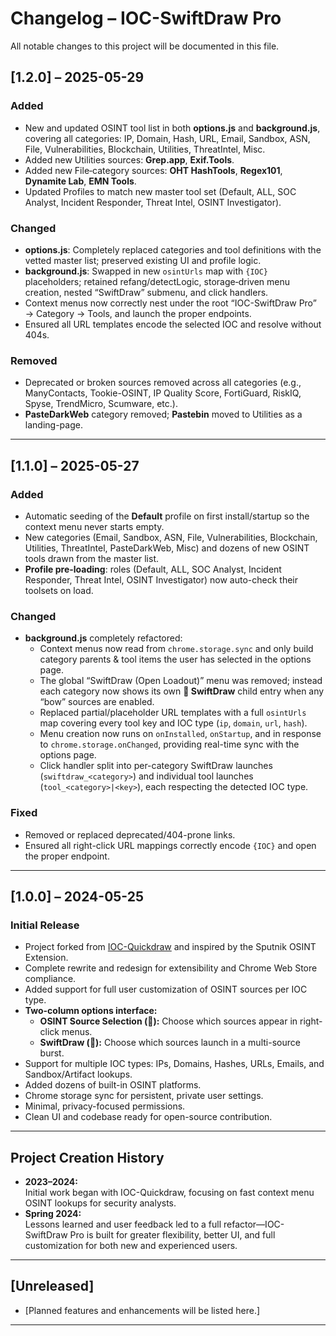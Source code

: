 # Changelog – IOC-SwiftDraw Pro

All notable changes to this project will be documented in this file.


## [1.2.0] – 2025-05-29

### Added
- New and updated OSINT tool list in both **options.js** and **background.js**, covering all categories: IP, Domain, Hash, URL, Email, Sandbox, ASN, File, Vulnerabilities, Blockchain, Utilities, ThreatIntel, Misc.
- Added new Utilities sources: **Grep.app**, **Exif.Tools**.
- Added new File‐category sources: **OHT HashTools**, **Regex101**, **Dynamite Lab**, **EMN Tools**.
- Updated Profiles to match new master tool set (Default, ALL, SOC Analyst, Incident Responder, Threat Intel, OSINT Investigator).

### Changed
- **options.js**: Completely replaced categories and tool definitions with the vetted master list; preserved existing UI and profile logic.
- **background.js**: Swapped in new `osintUrls` map with `{IOC}` placeholders; retained refang/detectLogic, storage‐driven menu creation, nested “SwiftDraw” submenu, and click handlers.
- Context menus now correctly nest under the root “IOC-SwiftDraw Pro” → Category → Tools, and launch the proper endpoints.
- Ensured all URL templates encode the selected IOC and resolve without 404s.

### Removed
- Deprecated or broken sources removed across all categories (e.g., ManyContacts, Tookie-OSINT, IP Quality Score, FortiGuard, RiskIQ, Spyse, TrendMicro, Scumware, etc.).
- **PasteDarkWeb** category removed; **Pastebin** moved to Utilities as a landing-page.

---

## [1.1.0] – 2025-05-27

### Added
- Automatic seeding of the **Default** profile on first install/startup so the context menu never starts empty.
- New categories (Email, Sandbox, ASN, File, Vulnerabilities, Blockchain, Utilities, ThreatIntel, PasteDarkWeb, Misc) and dozens of new OSINT tools drawn from the master list.
- **Profile pre-loading**: roles (Default, ALL, SOC Analyst, Incident Responder, Threat Intel, OSINT Investigator) now auto-check their toolsets on load.

### Changed
- **background.js** completely refactored:
  - Context menus now read from `chrome.storage.sync` and only build category parents & tool items the user has selected in the options page.
  - The global “SwiftDraw (Open Loadout)” menu was removed; instead each category now shows its own **🏹 SwiftDraw** child entry when any “bow” sources are enabled.
  - Replaced partial/placeholder URL templates with a full `osintUrls` map covering every tool key and IOC type (`ip`, `domain`, `url`, `hash`).
  - Menu creation now runs on `onInstalled`, `onStartup`, and in response to `chrome.storage.onChanged`, providing real-time sync with the options page.
  - Click handler split into per-category SwiftDraw launches (`swiftdraw_<category>`) and individual tool launches (`tool_<category>|<key>`), each respecting the detected IOC type.

### Fixed
- Removed or replaced deprecated/404-prone links. 
- Ensured all right-click URL mappings correctly encode `{IOC}` and open the proper endpoint.


---

## [1.0.0] – 2024-05-25
### Initial Release

- Project forked from [IOC-Quickdraw](https://github.com/StephenLacey27/IOC-Quickdraw) and inspired by the Sputnik OSINT Extension.
- Complete rewrite and redesign for extensibility and Chrome Web Store compliance.
- Added support for full user customization of OSINT sources per IOC type.
- **Two-column options interface:**  
  - **OSINT Source Selection (📁):** Choose which sources appear in right-click menus.
  - **SwiftDraw (🏹):** Choose which sources launch in a multi-source burst.
- Support for multiple IOC types: IPs, Domains, Hashes, URLs, Emails, and Sandbox/Artifact lookups.
- Added dozens of built-in OSINT platforms.
- Chrome storage sync for persistent, private user settings.
- Minimal, privacy-focused permissions.
- Clean UI and codebase ready for open-source contribution.

---

## Project Creation History

- **2023–2024:**  
  Initial work began with IOC-Quickdraw, focusing on fast context menu OSINT lookups for security analysts.
- **Spring 2024:**  
  Lessons learned and user feedback led to a full refactor—IOC-SwiftDraw Pro is built for greater flexibility, better UI, and full customization for both new and experienced users.

---

## [Unreleased]
- [Planned features and enhancements will be listed here.]

---

